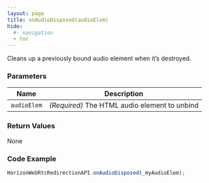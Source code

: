 ```yaml
---
layout: page
title: onAudioDisposed(audioElem)
hide:
  #- navigation
  - toc
---
```


Cleans up a previously bound audio element when it’s destroyed.

### Parameters

| Name       | Description |
|------------|-------------|
| `audioElem` | *(Required)* The HTML audio element to unbind |

### Return Values
None

### Code Example
```js
HorizonWebRtcRedirectionAPI.onAudioDisposed(_myAudioElem);
```
